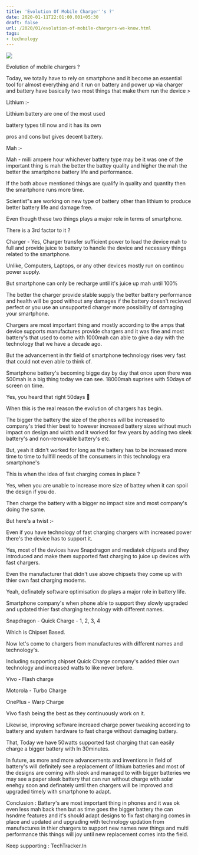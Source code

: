 ```yaml
---
title: 'Evolution Of Mobile Charger''s ?'
date: 2020-01-11T22:01:00.001+05:30
draft: false
url: /2020/01/evolution-of-mobile-chargers-we-know.html
tags: 
- technology
---
```


  

  

[![](https://lh3.googleusercontent.com/-p_9DbL-zCn8/XhtYzzNszaI/AAAAAAAAAws/61kY2MRNEYsI0mOIJWDT0vtfHPjqWqP2wCLcBGAsYHQ/s1600/IMG_20200112_230237_826.jpg)](https://lh3.googleusercontent.com/-p_9DbL-zCn8/XhtYzzNszaI/AAAAAAAAAws/61kY2MRNEYsI0mOIJWDT0vtfHPjqWqP2wCLcBGAsYHQ/s1600/IMG_20200112_230237_826.jpg)

  

  

  

Evolution of mobile chargers ?

Today, we totally have to rely on smartphone and it become an essential tool for almost everything and it run on battery and power up via charger and battery have basically two most things that make them run the device >

Lithium :-

Lithium battery are one of the most used

battery types till now and it has its own

pros and cons but gives decent battery.

Mah :-  

Mah - milli ampere hour whichever battery type may be it was one of the important thing is mah the better the battey quality and higher the mah the better the smartphone battery life and performance.

If the both above mentioned things are qualify in quality and quantity then the smartphone runs more time.

Scientist"s are working on new type of battery other than lithium to produce better battery life and damage free.

Even though these two things plays a major role in terms of smartphone.

There is a 3rd factor to it ?

Charger - Yes, Charger transfer sufficient power to load the device mah to full and provide juice to battery to handle the device and necessary things related to the smartphone.

Unlike, Computers, Laptops, or any other devices mostly run on continou power supply.

But smartphone can only be recharge until it's juice up mah until 100%

The better the charger provide stable supply the better battery performance and health will be good without any damages if the battery doesn't recieved perfect or you use an unsupported charger more possibility of damaging your smartphone.

Chargers are most important thing and mostly according to the amps that device supports manufactures provide chargers and it was fine and most battery's that used to come with 1000mah can able to give a day with the technology that we have a decade ago.

But the advancement in thr field of smartphone technology rises very fast that could not even able to think of.

Smartphone battery's becoming bigge day by day that once upon there was 500mah is a big thing today we can see. 18000mah suprises with 50days of screen on time.

Yes, you heard that right 50days 🍭

When this is the real reason the evolution of chargers has begin.

The bigger the battery the size of the phones will be increased to company's tried thier best to however increased battery sizes without much impact on design and width and it worked for few years by adding two sleek battery's and non-removable battery's etc.

But, yeah it didn't worked for long as the battery has to be increased more time to time to fullfill needs of the consumers in this technology era smartphone's

This is when the idea of fast charging comes in place ?

Yes, when you are unable to increase more size of battey when it can spoil the design if you do.

Then charge the battery with a bigger no impact size and most company's doing the same.

But here's a twist :-

Even if you have technology of fast charging chargers with increased power there's the device has to support it.

Yes, most of the devices have Snapdragon and mediatek chipsets and they introduced and make them supported fast charging to juice up devices with fast chargers.

Even the manufacturer that didn't use above chipsets they come up with thier own fast charging modems.

Yeah, definately software optimisation do plays a major role in battery life.

Smartphone company's when phone able to support they slowly upgraded and updated thier fast charging technology with different names.

Snapdragon - Quick Charge - 1, 2, 3, 4

Which is Chipset Based.

  

Now let's come to chargers from manufactures with different names and technology's.

Including supporting chipset Quick Charge company's added thier own technology and increased watts to like never before.

Vivo - Flash charge

Motorola - Turbo Charge

OnePlus - Warp Charge

Vivo flash being the best as they continuously work on it.

Likewise, improving software increaed charge power tweaking according to battery and system hardware to fast charge without damaging battery.

That, Today we have 50watts supported fast charging that can easily charge a bigger battery with In 30minutes.

In future, as more and more advancements and inventions in field of battery's will definitely see a replacement of lithium batteries and most of the designs are coming with sleek and managed to with bigger batteries we may see a paper sleek battery that can run without charge with solar enehgy soon and definately until then chargers will be improved and upgraded timely with smartphone to adapt.

Conclusion : Battery's are most important thing in phones and it was ok even less mah back then but as time goes the bigger battery the can hsndme features and it's should adapt designs to fix fast charging comes in place and updated and upgrading with technology updation from manufactures in thier chargers to support new names new things and multi performance this things will joy until new replacement comes into the field.

  

Keep supporting : TechTracker.In